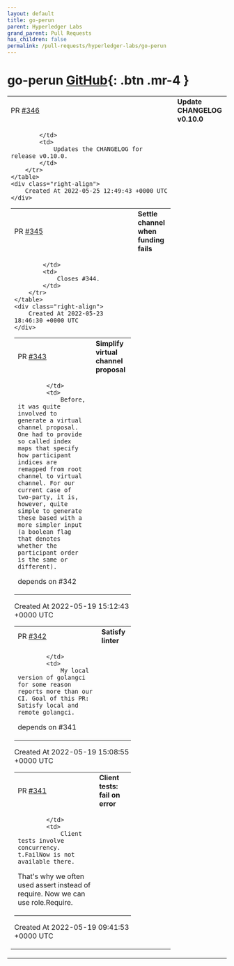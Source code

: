 ```yaml
---
layout: default
title: go-perun
parent: Hyperledger Labs
grand_parent: Pull Requests
has_children: false
permalink: /pull-requests/hyperledger-labs/go-perun
---
```


# go-perun <span class="fs-3 right-align">[GitHub](https://github.com/hyperledger-labs/go-perun){: .btn .mr-4 }</span>


<div>
    <table>
        <tr>
            <td>
                PR <a href="https://github.com/hyperledger-labs/go-perun/pull/346" class=".btn">#346</a>
            </td>
            <td>
                <b>
                    Update CHANGELOG v0.10.0
                </b>
            </td>
        </tr>
        <tr>
            <td>
                
            </td>
            <td>
                Updates the CHANGELOG for release v0.10.0.
            </td>
        </tr>
    </table>
    <div class="right-align">
        Created At 2022-05-25 12:49:43 +0000 UTC
    </div>
</div>

<div>
    <table>
        <tr>
            <td>
                PR <a href="https://github.com/hyperledger-labs/go-perun/pull/345" class=".btn">#345</a>
            </td>
            <td>
                <b>
                    Settle channel when funding fails
                </b>
            </td>
        </tr>
        <tr>
            <td>
                
            </td>
            <td>
                Closes #344.
            </td>
        </tr>
    </table>
    <div class="right-align">
        Created At 2022-05-23 18:46:30 +0000 UTC
    </div>
</div>

<div>
    <table>
        <tr>
            <td>
                PR <a href="https://github.com/hyperledger-labs/go-perun/pull/343" class=".btn">#343</a>
            </td>
            <td>
                <b>
                    Simplify virtual channel proposal
                </b>
            </td>
        </tr>
        <tr>
            <td>
                
            </td>
            <td>
                Before, it was quite involved to generate a virtual channel proposal. One had to provide so called index maps that specify how participant indices are remapped from root channel to virtual channel. For our current case of two-party, it is, however, quite simple to generate these based with a more simpler input (a boolean flag that denotes whether the participant order is the same or different).

depends on #342 
            </td>
        </tr>
    </table>
    <div class="right-align">
        Created At 2022-05-19 15:12:43 +0000 UTC
    </div>
</div>

<div>
    <table>
        <tr>
            <td>
                PR <a href="https://github.com/hyperledger-labs/go-perun/pull/342" class=".btn">#342</a>
            </td>
            <td>
                <b>
                    Satisfy linter
                </b>
            </td>
        </tr>
        <tr>
            <td>
                
            </td>
            <td>
                My local version of golangci for some reason reports more than our CI. Goal of this PR: Satisfy local and remote golangci.

depends on #341 
            </td>
        </tr>
    </table>
    <div class="right-align">
        Created At 2022-05-19 15:08:55 +0000 UTC
    </div>
</div>

<div>
    <table>
        <tr>
            <td>
                PR <a href="https://github.com/hyperledger-labs/go-perun/pull/341" class=".btn">#341</a>
            </td>
            <td>
                <b>
                    Client tests: fail on error
                </b>
            </td>
        </tr>
        <tr>
            <td>
                
            </td>
            <td>
                Client tests involve concurrency. t.FailNow is not available there.
That's why we often used assert instead of require. Now we can use
role.Require.
            </td>
        </tr>
    </table>
    <div class="right-align">
        Created At 2022-05-19 09:41:53 +0000 UTC
    </div>
</div>


